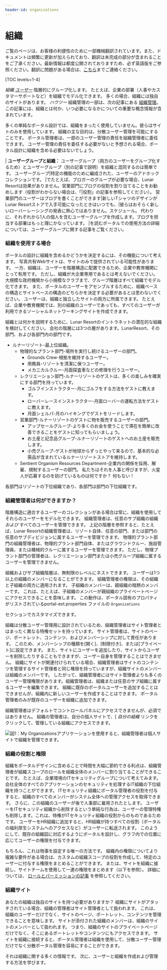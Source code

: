 ```yaml
---
header-id: organizations
---
```


# 組織

<p class="alert alert-info"><span class="wysiwyg-color-blue120">ご覧のページは、お客様の利便性のために一部機械翻訳されています。また、ドキュメントは頻繁に更新が加えられており、翻訳は未完成の部分が含まれることをご了承ください。最新情報は都度公開されておりますため、必ず英語版をご参照ください。翻訳に問題がある場合は、<a href="mailto:support-content-jp@liferay.com">こちら</a>までご連絡ください。</span></p>

[TOC levels=1-4]

*組織* [*ユーザー*](/docs/7-1/user/-/knowledge_base/u/users) 階層的にグループ化します。 たとえば、企業の部署（人事やカスタマーサポートなど）を組織でモデル化できます。 多くの場合、組織には独自のサイトがあります。 *ハウツー* 組織管理の一部は、次の記事にある [組織管理](/docs/7-1/user/-/knowledge_base/u/managing-organizations)。 この記事には、組織とは何か、いつ必要になるかについての重要な概念情報が含まれています。

多くの単純なポータル設計では、組織をまったく使用していません。彼らはサイトのみを使用しています。 組織の主な目的は、分散ユーザー管理を可能にすることです。 ポータル管理者は、一部のユーザー管理の責任を組織管理者に委任できます。 ユーザー管理の責任を委任する必要がないと予想される場合、ポータル設計に組織を含める必要はないでしょう。

| **ユーザーグループと組織：** ユーザーグループ（両方のユーザーをグループ化するため）とユーザーグループ（別の記事で説明）を組織と混同するのは簡単です。 ユーザーグループ|特定の機能のために編成された、ユーザーのアドホックコレクションです。 |でたとえば、ブロガーのグループが必要な場合、Lunar Resortは効果がありません。営業部門にブログの役割を割り当てることをお勧めします（役割がわからない場合は、「|役割」の記事を参照してください）。 営業部門のユーザーはブログを書くことができます|新しいTシャツのデザインがLunar Resortストアで入手可能になったときはいつでも、|彼らはおそらく新しいローバーレーシングの発表に熱心ではありません。スケジュール。 代わりに、それぞれから1人の個人を含むユーザーグループを作成します。ブログを担当する部署はもっと理にかなっています。 |を読むポータルでの使用方法の詳細については、ユーザーグループに関する記事をご覧ください。

### 組織を使用する場合

ポータルの設計に組織を含めるかどうかを決定するには、その機能について考えます。 写真共有Webサイトは、サイトのみで提供されている可能性があります。 一方、組織は、ユーザーを階層構造に配置できるため、企業や教育機関にとって有用です。 ただし、組織が大企業専用であるとは考えないでください。 大規模な政府機関から小規模なクラブまで、グループ階層はすべて組織でモデル化できます。 また、ポータルのユーザーをアセンブルするために、組織ベースの構造とサイトベースの構造のどちらかを決定する必要があるとは思わないでください。 ユーザーは、組織と独立したサイトの両方に所属できます。 たとえば、企業や教育機関では、別の組織のユーザーであっても、すべてのユーザーが利用できるソーシャルネットワーキングサイトを作成できます。

組織とは何かを説明するために、Lunar Resortのイントラネットの潜在的な組織を検討してください。 会社の階層には3つの層があります。LunarResort、その部門、および各部門内の部門です。

  - ルナーリゾート-最上位組織。
      - 物理的なプラント部門-場所を実行し続けるユーザーの部門。
          - Grounds Crew-根拠を維持するユーザー。
          - 用務員-リゾートを清潔に保つユーザー。
          - メカニカルクルー-月面探査車などの修理を行うユーザー。
      - レクリエーション部門-ルナーリゾートのゲストは、多くの楽しみを確実にする部門を持っています。
          - ゴルフインストラクター-月にゴルフをする方法をゲストに教えます。
          - ローバーレースインストラクター-月面ローバーの運転方法をゲストに教えます。
          - 月面シェルパ-月のハイキングでゲストをリードします。
      - 営業部門-ルナーリゾートのゲストに物を販売するユーザーの部門。
          - アップセールグループ-より多くのお金を使うことで滞在を簡単に改善できることをゲストに知ってもらいましょう。
          - お土産と記念品グループ-ルナーリゾートのゲストへのお土産を販売します。
          - 小売グループ-ゲストが地球からずっとやって来るので、基本的な必需品が含まれているルナーリゾートストアを維持します。
      - Sentient Organism Resources Department-企業内の関係を採用、解雇、規制するユーザーの部門。 私たちはそれを人事と呼びますが、火星人が応募するのを妨げているものは何ですか？ 何もない！

各部門はリゾートの下位組織であり、各部門は部門の下位組織です。

### 組織管理者は何ができますか？

階層構造に適合するユーザーのコレクションがある場合は常に、組織を使用してそれらのユーザーをモデル化できます。 組織管理者は、任意のサブ組織の組織 *および* すべてのユーザーを管理できます。 上記の階層を参照すると、たとえば、Lunar Resortの組織管理者は、リゾート自体、任意の部門、または部門の任意のサブディビジョンに属するユーザーを管理できます。 物理的プラント部門の組織管理者は、物理的プラント部門自体、またはグラウンドクルー、施設管理員、または機械的クルーに属するユーザーを管理できます。 ただし、物理プラント部門の管理者は、レクリエーション部門または小売グループ組織に属するユーザーを管理できません。

組織およびサブ組織階層は、無制限のレベルにネストできます。 ユーザーは1つ以上の組織のメンバーになることができます。 組織管理者の権限は、その組織と子組織の両方に適用されます。 子組織のメンバーは、親組織の暗黙のメンバーです。 これは、たとえば、子組織のメンバーが親組織のプライベートページにアクセスできることを意味します。 この動作は、ポータル固有のプロパティがリストされているportal-ext.properties</a> ファイルの `Organizations`

セクションでカスタマイズできます。</p> 

組織は分散ユーザー管理用に設計されているため、組織管理者はサイト管理者とはまったく異なる特権セットを持っています。 サイト管理者は、サイトのページ、ポートレット、コンテンツ、およびメンバーシップに対して責任があります。 このため、メンバーシップの種類を[開く]、[制限付き]、または[プライベート]に設定できます。 また、サイトにユーザーを追加したり、サイトからユーザーを削除したりすることもできますが、ユーザー自身を管理することはできません。 組織にサイトが関連付けられている場合、組織管理者はサイトのコンテンツを管理するサイト管理者と同じ権限を持っていますが、組織サイトのメンバーは組織のメンバーです。 したがって、組織管理者にはサイト管理者よりも多くのユーザー管理権限があります。組織管理者は、組織または任意のサブ組織に属するユーザーを編集できます。 組織に既存のポータルユーザーを追加することはできませんが、組織内に新しいユーザーを作成することはできます。 ポータル管理者のみが既存のユーザーを組織に追加できます。

組織管理者はデフォルトでコントロールパネルにアクセスできませんが、必須ではありません。 組織の管理者は、自分の個人サイトで、[ *自分の組織* リンクをクリックして、管理している組織にアクセスできます。

![図1：My Organizationsアプリケーションを使用すると、組織管理者は個人サイトで組織を管理できます。](../../../images/orgs-my-organizations.png)



### 組織の役割と権限

組織をポータルデザインに含めることで時間を大幅に節約できる利点は、組織管理者が組織スコープのロールを組織全体のメンバーに割り当てることができることです。 たとえば、企業環境のITセキュリティグループについて考えてみます。 会社全体のすべてのアプリケーションのセキュリティを処理するIT組織の下位組織を持つことができます。 ITセキュリティ組織にポータル管理者の役割を付与すると、組織のすべてのメンバーがシステム全体への管理アクセスを取得できます。 さらに、この組織のユーザーが後で人事部に雇用されたとします。 ユーザーをITセキュリティ組織から削除するという単純な行為は、ユーザーの管理特権も削除します。これは、特権がITセキュリティ組織の役割からのものであるためです。 ユーザーをHR組織に追加すると、HR組織が持つすべての役割（ポータルの福利厚生システムへのアクセスなど）がユーザーに転送されます。 このようにして、既存の組織図に対応するようにポータルを設計し、グラフ内での位置に応じてユーザーの権限を付与できます。

もちろん、これは物事を設定する唯一の方法です。 組織内の権限についてより複雑な要件がある場合は、カスタムの組織スコープの役割を作成して、特定のユーザーに付与する権限をまとめることができます。 または、サイトを組織に接続し、サイトチームを使用して一連の権限をまとめます（以下を参照）。 詳細については、 [ロールとパーミッションの記事](/docs/7-1/user/-/knowledge_base/u/roles-and-permissions) を参照してください。



### 組織サイト

あなたの組織は独自のサイトを持つ必要がありますか？ 組織にサイトがアタッチされている場合、組織の管理者はサイト管理者として扱われます。 これは、組織のユーザーだけでなく、サイトのページ、ポートレット、コンテンツを管理できることを意味します。 サイトが添付された組織のメンバーは、組織のサイトのメンバーとして扱われます。 つまり、組織のサイトのプライベートページだけでなく、そこにあるポートレットやコンテンツにもアクセスできます。 サイトを組織に接続すると、ポータル管理者は組織を使用して、分散ユーザー管理だけでなく分散ポータル管理を容易にすることができます。

それは組織に関する多くの情報です。 次に、ユーザーと組織を作成および管理する方法を学びます。
